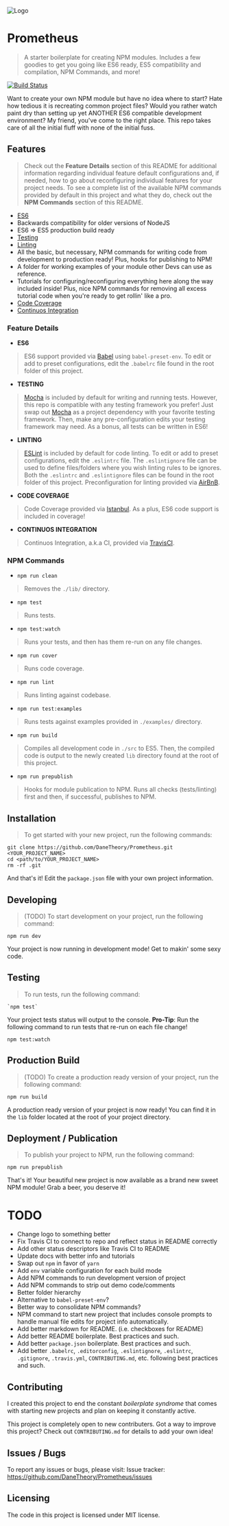 ![Logo](https://mir-s3-cdn-cf.behance.net/project_modules/fs/6bcfa521547415.56304fdd8a6c6.jpg)



# Prometheus
> A starter boilerplate for creating NPM modules. Includes a few goodies to get you going like ES6 ready, ES5 compatibility and compilation, NPM Commands, and more!

[![Build Status](https://travis-ci.org/DaneTheory/Prometheus.svg?branch=master)](https://travis-ci.org/DaneTheory/Prometheus)

Want to create your own NPM module but have no idea where to start? Hate how tedious it is recreating common project files? Would you rather watch paint dry than setting up yet ANOTHER ES6 compatible development environment? My friend, you've come to the right place. This repo takes care of all the initial fluff with none of the initial fuss.



## Features
> Check out the __Feature Details__ section of this README for additional information regarding individual feature default configurations and, if needed, how to go about reconfiguring individual features for your project needs. To see a complete list of the available NPM commands provided by default in this project and what they do, check out the __NPM Commands__ section of this README.

* [ES6](https://babeljs.io)
* Backwards compatibility for older versions of NodeJS
* ES6 => ES5 production build ready
* [Testing](https://mochajs.org)
* [Linting](eslint.org)
* All the basic, but necessary, NPM commands for writing code from development to production ready! Plus, hooks for publishing to NPM!
* A folder for working examples of your module other Devs can use as reference.
* Tutorials for configuring/reconfiguring everything here along the way included inside! Plus, nice NPM commands for removing all excess tutorial code when you're ready to get rollin' like a pro.
* [Code Coverage](https://github.com/gotwarlost/istanbul)
* [Continuos Integration](travis-ci.org)



### Feature Details

* __ES6__
> ES6 support provided via [Babel](https://babeljs.io) using `babel-preset-env`. To edit or add to preset configurations, edit the `.babelrc` file found in the root folder of this project.

* __TESTING__
> [Mocha](https://mochajs.org) is included by default for writing and running tests. However, this repo is compatible with any testing framework you prefer! Just swap out [Mocha](https://mochajs.org) as a project dependency with your favorite testing framework. Then, make any pre-configuration edits your testing framework may need. As a bonus, all tests can be written in ES6!

* __LINTING__
> [ESLint](eslint.org) is included by default for code linting. To edit or add to preset configurations, edit the `.eslintrc` file. The `.eslintignore` file can be used to define files/folders where you wish linting rules to be ignores. Both the `.eslintrc` and `.eslintignore` files can be found in the root folder of this project. Preconfiguration for linting provided via [AirBnB](https://github.com/airbnb/javascript/tree/master/packages/eslint-config-airbnb).

* __CODE COVERAGE__
> Code Coverage provided via [Istanbul](https://github.com/gotwarlost/istanbul). As a plus, ES6 code support is included in coverage!

* __CONTINUOS INTEGRATION__
> Continuos Integration, a.k.a CI, provided via [TravisCI](travis-ci.org).



### NPM Commands

* `npm run clean`
> Removes the `./lib/` directory.

*  `npm test`
> Runs tests.

* `npm test:watch`
> Runs your tests, and then has them re-run on any file changes.

* `npm run cover`
> Runs code coverage.

* `npm run lint`
> Runs linting against codebase.

* `npm run test:examples`
> Runs tests against examples provided in `./examples/` directory.

* `npm run build`
> Compiles all development code in `./src` to ES5. Then, the compiled code is output to the newly created `lib` directory found at the root of this project.

* `npm run prepublish`
> Hooks for module publication to NPM. Runs all checks (tests/linting) first and then, if successful, publishes to NPM.



## Installation
> To get started with your new project, run the following commands:

```
git clone https://github.com/DaneTheory/Prometheus.git <YOUR_PROJECT_NAME>
cd <path/to/YOUR_PROJECT_NAME>
rm -rf .git
```

And that's it! Edit the `package.json` file with your own project information.



## Developing
> (TODO) To start development on your project, run the following command:

```
npm run dev
```

Your project is now running in development mode! Get to makin' some sexy code.



## Testing
> To run tests, run the following command:

```
`npm test`
```

Your project tests status will output to the console.
__Pro-Tip__: Run the following command to run tests that re-run on each file change!

```
npm test:watch
```



## Production Build
> (TODO) To create a production ready version of your project, run the following command:

```
npm run build
```

A production ready version of your project is now ready! You can find it in the `lib` folder located at the root of your project directory.



## Deployment / Publication
> To publish your project to NPM, run the following command:
```
npm run prepublish
```

That's it! Your beautiful new project is now available as a brand new sweet NPM module! Grab a beer, you deserve it!



# TODO
- Change logo to something better
- Fix Travis CI to connect to repo and reflect status in README correctly
- Add other status descriptors like Travis CI to README
- Update docs with better info and tutorials
- Swap out `npm` in favor of `yarn`
- Add `env` variable configuration for each build mode
- Add NPM commands to run development version of project
- Add NPM commands to strip out demo code/comments
- Better folder hierarchy
- Alternative to `babel-preset-env`?
- Better way to consolidate NPM commands?
- NPM command to start new project that includes console prompts to handle manual file edits for project info automatically.
- Add better markdown for README. (i.e. checkboxes for README)
- Add better README boilerplate. Best practices and such.
- Add better `package.json` boilerplate. Best practices and such.
- Add better `.babelrc`, `.editorconfig`, `.eslintignore`, `.eslintrc`, `.gitignore`, `.travis.yml`, `CONTRIBUTING.md`, etc. following best practices and such.


## Contributing

I created this project to end the constant _boilerplate syndrome_ that comes with starting new projects and plan on keeping it constantly active.

This project is completely open to new contributers. Got a way to improve this project? Check out `CONTRIBUTING.md` for details to add your own idea!



## Issues / Bugs

To report any issues or bugs, please visit:
Issue tracker: https://github.com/DaneTheory/Prometheus/issues



## Licensing

The code in this project is licensed under MIT license.
